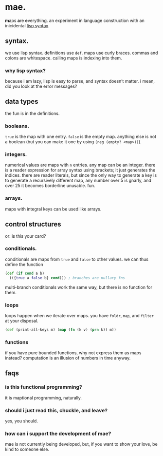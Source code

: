 # mae.

**m**aps **a**re **e**verything. an experiment in language construction with an
inicidental [lisp syntax](#why-lisp-syntax).

## syntax.

we use lisp syntax. definitions use `def`. maps use curly braces. commas and
colons are whitespace. calling maps is indexing into them.

### why lisp syntax?

because i am lazy, lisp is easy to parse, and syntax doesn’t matter. i mean,
did you look at the error messages?

## data types

the fun is in the definitions.

### booleans.

`true` is the map with one entry. `false` is the empty map. anything else is
not a boolean (but you can make it one by using `(neg (empty? <map>))`).

### integers.

numerical values are maps with `n` entries. any map can be an integer. there is
a reader expression for array syntax using brackets; it just generates the
indices. there are reader literals, but since the only way to generate a key is
to generate a recursively different map, any number over 5 is gnarly, and over
25 it becomes borderline unusable. fun.

### arrays.

maps with integral keys can be used like arrays.

## control structures

or: is this your card?

### conditionals.

conditionals are maps from `true` and `false` to other values. we can thus
define the function

```clojure
(def (if cond a b)
  (({true a false b} cond))) ; branches are nullary fns
```

multi-branch conditionals work the same way, but there is no function for them.

### loops

loops happen when we iterate over maps. you have `foldr`, `map`, and `filter`
at your disposal.

```clojure
(def (print-all-keys m) (map (fn (k v) (prn k)) m))
```

### functions

if you have pure bounded functions, why not express them as maps instead?
computation is an illusion of numbers in time anyway.

## faqs

### is this functional programming?

it is maptional programming, naturally.

### should i just read this, chuckle, and leave?

yes, you should.

### how can i support the development of mae?

mae is not currently being developed, but, if you want to show your love, be
kind to someone else.
